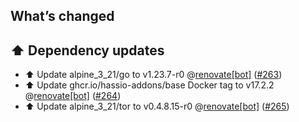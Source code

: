 ## What’s changed

## ⬆️ Dependency updates

- ⬆️ Update alpine_3_21/go to v1.23.7-r0 @[renovate[bot]](https://github.com/apps/renovate) ([#263](https://github.com/hassio-addons/addon-tor/pull/263))
- ⬆️ Update ghcr.io/hassio-addons/base Docker tag to v17.2.2 @[renovate[bot]](https://github.com/apps/renovate) ([#264](https://github.com/hassio-addons/addon-tor/pull/264))
- ⬆️ Update alpine_3_21/tor to v0.4.8.15-r0 @[renovate[bot]](https://github.com/apps/renovate) ([#265](https://github.com/hassio-addons/addon-tor/pull/265))
